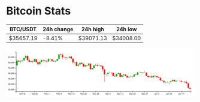 # Bitcoin Stats

BTC/USDT|24h change|24h high|24h low|
|---|---|---|---|
|$35657.19|-8.41%|$39071.13|$34008.00|

<img src="./chart.svg">
